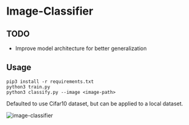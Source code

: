 # Image-Classifier

## TODO
* Improve model architecture for better generalization

## Usage
```
pip3 install -r requirements.txt
python3 train.py
python3 classify.py --image <image-path>
```

Defaulted to use Cifar10 dataset, but can be applied to a local dataset.

![image-classifier](https://user-images.githubusercontent.com/36581610/52970211-063d7700-3381-11e9-96fd-9d517f11267b.PNG)
